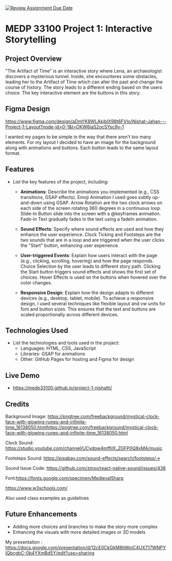 [![Review Assignment Due Date](https://classroom.github.com/assets/deadline-readme-button-22041afd0340ce965d47ae6ef1cefeee28c7c493a6346c4f15d667ab976d596c.svg)](https://classroom.github.com/a/2JhgCWku)
# MEDP 33100 Project 1: Interactive Storytelling

## Project Overview

"The Artifact of Time" is an interactive story where Lena, an archaeologist discovers a mysterious tunnel. Inside, she encounteres some obstacles, leading her to the Artifact of Time which can alter the past and change the course of history. The story leads to a different ending based on the users choice. The key interactive element are the buttons in this story.

## Figma Design

https://www.figma.com/design/aDmYK8WLAkibIX98t6FVIo/Nishat-Jahan---Project-1-Layout?node-id=0-1&t=OKW6iaS2ocSYsc9v-1

I wanted my pages to be simple in the way that there aren't too many elements. For my layout I decided to have an image for the background along with animations and buttons. Each button leads to the same layout format. 

## Features

- List the key features of the project, including:
    - **Animations**: Describe the animations you implemented (e.g., CSS transitions, GSAP effects).
    Emoji Animation I used goes subtly up-and-down using GSAP.
    Arrow Rotation are the two clock arrows on each side of the screen rotating 360 degrees in a continuous loop.
    Slide-In Button slide into the screen with a @keyframes animation.
    Fade-In Text gradually fades in the text using a fadeIn animation. 

    - **Sound Effects**: Specify where sound effects are used and how they enhance the user experience.
    Clock Ticking and Footsteps are the two sounds that are in a loop and are triggered when the user clicks the "Start" button, enhancing user experience.

    - **User-triggered Events**: Explain how users interact with the page (e.g., clicking, scrolling, hovering) and how the page responds.
    Choice Selection by the user leads to different story path.
    Clicking the Start button triggers sound effects and shows the first set of choices.
    Hover Effects is used on the buttons when hovered over the color changes.

    - **Responsive Design**: Explain how the design adapts to different devices (e.g., desktop, tablet, mobile).
     To achieve a responsive design, I used several techniques like flexible layout and vw units for font and button sizes. This ensures that the text and buttons are scaled proportionally across different devices.

## Technologies Used

- List the technologies and tools used in the project:
    - Languages: HTML, CSS, JavaScript
    - Libraries: GSAP for animations
    - Other: GitHub Pages for hosting and Figma for design

## Live Demo

- https://medp33100.github.io/project-1-nishattj/

## Credits

Background Image: https://pngtree.com/freebackground/mystical-clock-face-with-glowing-runes-and-infinite-time_16138050.htmlhttps://pngtree.com/freebackground/mystical-clock-face-with-glowing-runes-and-infinite-time_16138050.html

Clock Sound: https://studio.youtube.com/channel/UCydow4mffiIX_ZGFP0Q8xMA/music

Footsteps Sound: https://pixabay.com/sound-effects/search/footsteps/→ 

Sound Issue Code: https://github.com/zmxv/react-native-sound/issues/438 

Font:https://fonts.google.com/specimen/MedievalSharp

https://www.w3schools.com/

Also used class examples as guidelines 

## Future Enhancements

- Adding more choices and branches to make the story more complex
- Enhancing the visuals with more detailed images or 3D models

My presentation : https://docs.google.com/presentation/d/12cE0CkGkM8hWoiC4UX717WNPYIQbcgbC-0b4YXmBd5Y/edit?usp=sharing


